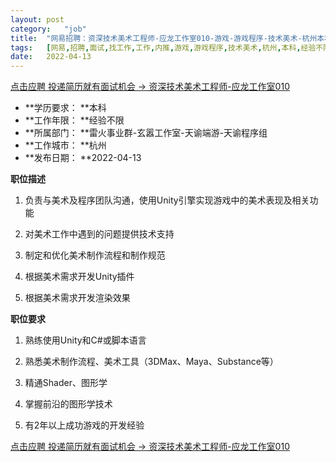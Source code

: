 ```yaml
---
layout:	post
category:	"job"
title:	"网易招聘：资深技术美术工程师-应龙工作室010-游戏-游戏程序-技术美术-杭州本科经验不限"
tags:	[网易,招聘,面试,找工作,工作,内推,游戏,游戏程序,技术美术,杭州,本科,经验不限]
date:	2022-04-13
---
```


[点击应聘 投递简历就有面试机会 ->  资深技术美术工程师-应龙工作室010](http://mobile.bole.netease.com/bole/boleDetail?id=17113&employeeId=346f03c3cda5f04c&key=all)



- **学历要求： **本科
- **工作年限： **经验不限
- **所属部门： **雷火事业群-玄嚣工作室-天谕端游-天谕程序组
- **工作城市： **杭州
- **发布日期： **2022-04-13



**职位描述**

1. 负责与美术及程序团队沟通，使用Unity引擎实现游戏中的美术表现及相关功能

2. 对美术工作中遇到的问题提供技术支持

3. 制定和优化美术制作流程和制作规范

4. 根据美术需求开发Unity插件

5. 根据美术需求开发渲染效果



**职位要求**

1. 熟练使用Unity和C#或脚本语言

2. 熟悉美术制作流程、美术工具（3DMax、Maya、Substance等）

3. 精通Shader、图形学

4. 掌握前沿的图形学技术

5. 有2年以上成功游戏的开发经验



[点击应聘 投递简历就有面试机会 ->  资深技术美术工程师-应龙工作室010](http://mobile.bole.netease.com/bole/boleDetail?id=17113&employeeId=346f03c3cda5f04c&key=all)
